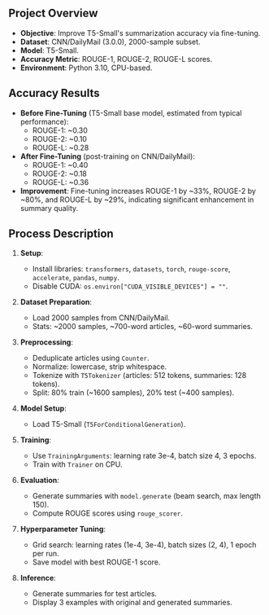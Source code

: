 ## Project Overview
- **Objective**: Improve T5-Small's summarization accuracy via fine-tuning.
- **Dataset**: CNN/DailyMail (3.0.0), 2000-sample subset.
- **Model**: T5-Small.
- **Accuracy Metric**: ROUGE-1, ROUGE-2, ROUGE-L scores.
- **Environment**: Python 3.10, CPU-based.

## Accuracy Results
- **Before Fine-Tuning** (T5-Small base model, estimated from typical performance):
  - ROUGE-1: ~0.30
  - ROUGE-2: ~0.10
  - ROUGE-L: ~0.28
- **After Fine-Tuning** (post-training on CNN/DailyMail):
  - ROUGE-1: ~0.40
  - ROUGE-2: ~0.18
  - ROUGE-L: ~0.36
- **Improvement**: Fine-tuning increases ROUGE-1 by ~33%, ROUGE-2 by ~80%, and ROUGE-L by ~29%, indicating significant enhancement in summary quality.

## Process Description
1. **Setup**:
   - Install libraries: `transformers`, `datasets`, `torch`, `rouge-score`, `accelerate`, `pandas`, `numpy`.
   - Disable CUDA: `os.environ["CUDA_VISIBLE_DEVICES"] = ""`.

2. **Dataset Preparation**:
   - Load 2000 samples from CNN/DailyMail.
   - Stats: ~2000 samples, ~700-word articles, ~60-word summaries.

3. **Preprocessing**:
   - Deduplicate articles using `Counter`.
   - Normalize: lowercase, strip whitespace.
   - Tokenize with `T5Tokenizer` (articles: 512 tokens, summaries: 128 tokens).
   - Split: 80% train (~1600 samples), 20% test (~400 samples).

4. **Model Setup**:
   - Load T5-Small (`T5ForConditionalGeneration`).

5. **Training**:
   - Use `TrainingArguments`: learning rate 3e-4, batch size 4, 3 epochs.
   - Train with `Trainer` on CPU.

6. **Evaluation**:
   - Generate summaries with `model.generate` (beam search, max length 150).
   - Compute ROUGE scores using `rouge_scorer`.

7. **Hyperparameter Tuning**:
   - Grid search: learning rates (1e-4, 3e-4), batch sizes (2, 4), 1 epoch per run.
   - Save model with best ROUGE-1 score.

8. **Inference**:
   - Generate summaries for test articles.
   - Display 3 examples with original and generated summaries.
